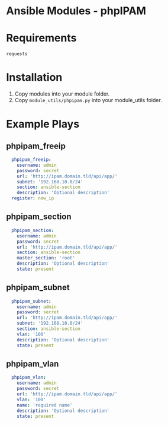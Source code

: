Ansible Modules - phpIPAM
=========================

Requirements
=========================
`requests`

Installation
=========================
1. Copy modules into your module folder.
2. Copy `module_utils/phpipam.py` into your module_utils folder. 

Example Plays
=========================

phpipam_freeip
-------------------------

```yaml
  phpipam_freeip:
    username: admin
    password: secret
    url: 'http://ipam.domain.tld/api/app/'
    subnet: '192.168.10.0/24'
    section: ansible-section
    description: 'Optional description'
  register: new_ip
```

phpipam_section
------------------------

```yaml
  phpipam_section:
    username: admin
    password: secret
    url: 'http://ipam.domain.tld/api/app/'
    section: ansible-section
    master_section: 'root'
    description: 'Optional description'
    state: present
```

phpipam_subnet
-----------------------

```yaml
  phpipam_subnet:
    username: admin
    password: secret
    url: 'http://ipam.domain.tld/api/app/'
    subnet: '192.168.10.0/24'
    section: ansible-section
    vlan: '100'
    description: 'Optional description'
    state: present
```

phpipam_vlan
----------------------

```yaml
  phpipam_vlan:
    username: admin
    password: secret
    url: 'http://ipam.domain.tld/api/app/'
    vlan: '100'
    name: 'required name'
    description: 'Optional description'
    state: present
```
